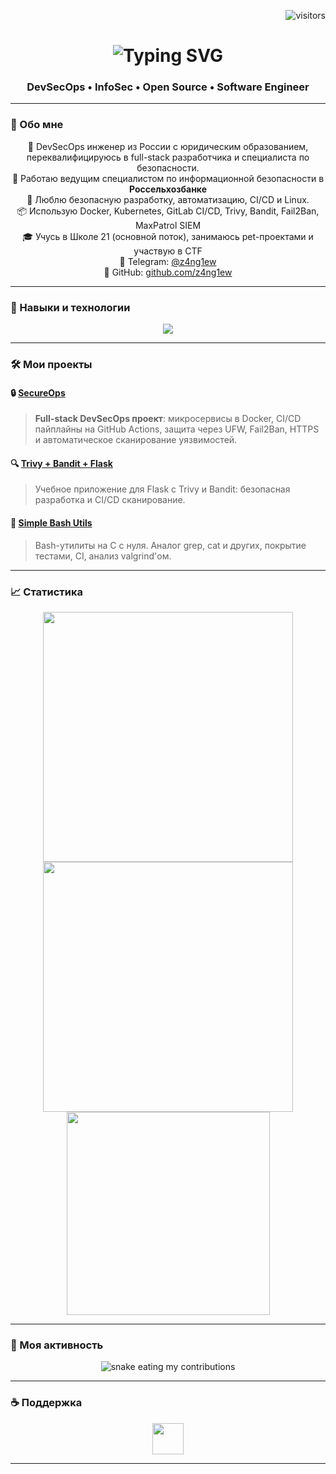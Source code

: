 <!-- Счётчик посещений -->
<p align="right">
  <img src="https://visitor-badge.laobi.icu/badge?page_id=z4ng1ew.z4ng1ew" alt="visitors"/>
</p>

<!-- Заголовок -->
<h1 align="center">
  <img src="https://readme-typing-svg.herokuapp.com/?font=Fira+Code&size=30&pause=1000&center=true&vCenter=true&width=500&lines=Привет!+Я+Мовсар+Зангиев+👋;DevSecOps+Engineer+из+России;Инженер+ИБ+в+Россельхозбанке" alt="Typing SVG" />
</h1>

<h3 align="center">DevSecOps • InfoSec • Open Source • Software Engineer</h3>

---

### 🚀 Обо мне

<div align="center">

🎯 DevSecOps инженер из России с юридическим образованием, переквалифицируюсь в full-stack разработчика и специалиста по безопасности.  
💼 Работаю ведущим специалистом по информационной безопасности в **Россельхозбанке**  
🔐 Люблю безопасную разработку, автоматизацию, CI/CD и Linux.  
📦 Использую Docker, Kubernetes, GitLab CI/CD, Trivy, Bandit, Fail2Ban, MaxPatrol SIEM  
🎓 Учусь в Школе 21 (основной поток), занимаюсь pet-проектами и участвую в CTF  
💬 Telegram: [@z4ng1ew](https://t.me/z4ng1ew)  
📌 GitHub: [github.com/z4ng1ew](https://github.com/z4ng1ew)

</div>

---

### 🧰 Навыки и технологии

<div align="center">
  <img src="https://skillicons.dev/icons?i=docker,kubernetes,linux,gitlab,github,ci,react,nodejs,js,ts,c,cpp,python,postgres,mysql,bash,nginx" />
</div>

---

### 🛠️ Мои проекты

#### 🔒 [SecureOps](https://github.com/z4ng1ew/SecureOps)
> **Full-stack DevSecOps проект**: микросервисы в Docker, CI/CD пайплайны на GitHub Actions, защита через UFW, Fail2Ban, HTTPS и автоматическое сканирование уязвимостей.

#### 🔍 [Trivy + Bandit + Flask](https://github.com/z4ng1ew/Trivy-Flask-App-With-Bandit)
> Учебное приложение для Flask с Trivy и Bandit: безопасная разработка и CI/CD сканирование.

#### 🐚 [Simple Bash Utils](https://github.com/z4ng1ew/C3_SimpleBashUtils-3-develop-src)
> Bash-утилиты на C с нуля. Аналог grep, cat и других, покрытие тестами, CI, анализ valgrind'ом.

---

### 📈 Статистика

<div align="center">
  <img width="400" src="https://github-readme-streak-stats.herokuapp.com/?user=z4ng1ew&theme=react&border_radius=10" />
  <img width="400" src="https://github-readme-stats.vercel.app/api?username=z4ng1ew&show_icons=true&theme=react&count_private=true&hide=contribs&border_radius=10" />
  <img width="325" src="https://github-readme-stats.vercel.app/api/top-langs/?username=z4ng1ew&hide=html&layout=compact&theme=react&langs_count=8&border_radius=10" />
</div>

---

### 🐍 Моя активность

<div align="center">
  <img src="https://raw.githubusercontent.com/z4ng1ew/z4ng1ew/output/github-contribution-grid-snake.svg" alt="snake eating my contributions"/>
</div>

---

### ☕ Поддержка

<div align="center">
<a href='https://t.me/z4ng1ew' target='_blank'>
  <img height='50' src='https://img.shields.io/badge/Telegram-%231DA1F2.svg?&style=for-the-badge&logo=telegram&logoColor=white' />
</a>
</div>

---
